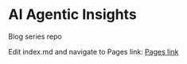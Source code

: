 # AI Agentic Insights 
Blog series repo

Edit index.md and navigate to Pages link:
[Pages link](https://v7herman4.github.io/ai-agentic-insights/)
